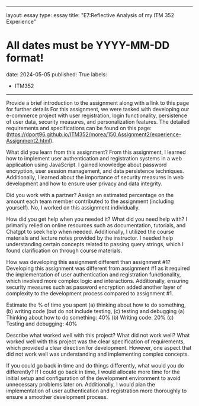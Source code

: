  ---
layout: essay
type: essay
title: "E7:Reflective Analysis of my ITM 352 Experience"
# All dates must be YYYY-MM-DD format!
date: 2024-05-05
published: True
labels:
  - ITM352
---
Provide a brief introduction to the assignment along with a link to this page for further details
For this assignment, we were tasked with developing our e-commerce project with user registration, login functionality, persistence of user data, security measures, and personalization features. The detailed requirements and specifications can be found on this page:(https://dport96.github.io/ITM352/morea/150.Assignment2/experience-Assignment2.html).

What did you learn from this assignment?
From this assignment, I learned how to implement user authentication and registration systems in a web application using JavaScript. I gained knowledge about password encryption, user session management, and data persistence techniques. Additionally, I learned about the importance of security measures in web development and how to ensure user privacy and data integrity.

Did you work with a partner? Assign an estimated percentage on the amount each team member contributed to the assignment (including yourself).
No, I worked on this assignment individually.

How did you get help when you needed it? What did you need help with?
I primarily relied on online resources such as documentation, tutorials, and Chatgpt to seek help when needed. Additionally, I utilized the course materials and lecture notes provided by the instructor. I needed help understanding certain concepts related to passing query strings, which I found clarification on through course materials.

How was developing this assignment different than assignment #1?
Developing this assignment was different from assignment #1 as it required the implementation of user authentication and registration functionality, which involved more complex logic and interactions. Additionally, ensuring security measures such as password encryption added another layer of complexity to the development process compared to assignment #1.

Estimate the % of time you spent (a) thinking about how to do something, (b) writing code (but do not include testing, (c) testing and debugging
(a) Thinking about how to do something: 40%
(b) Writing code: 20%
(c) Testing and debugging: 40%

Describe what worked well with this project? What did not work well?
What worked well with this project was the clear specification of requirements, which provided a clear direction for development. However, one aspect that did not work well was understanding and implementing complex concepts.

If you could go back in time and do things differently, what would you do differently?
If I could go back in time, I would allocate more time for the initial setup and configuration of the development environment to avoid unnecessary problems later on. Additionally, I would plan the implementation of user authentication and registration more thoroughly to ensure a smoother development process.
